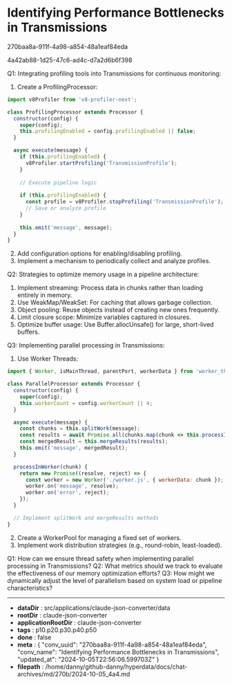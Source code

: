 # Identifying Performance Bottlenecks in Transmissions

270baa8a-911f-4a98-a854-48a1eaf84eda

4a42ab88-1d25-47c6-ad4c-d7a2d6b6f398

 Q1: Integrating profiling tools into Transmissions for continuous monitoring:

1. Create a ProfilingProcessor:
```javascript
import v8Profiler from 'v8-profiler-next';

class ProfilingProcessor extends Processor {
  constructor(config) {
    super(config);
    this.profilingEnabled = config.profilingEnabled || false;
  }

  async execute(message) {
    if (this.profilingEnabled) {
      v8Profiler.startProfiling('TransmissionProfile');
    }
    
    // Execute pipeline logic
    
    if (this.profilingEnabled) {
      const profile = v8Profiler.stopProfiling('TransmissionProfile');
      // Save or analyze profile
    }
    
    this.emit('message', message);
  }
}
```

2. Add configuration options for enabling/disabling profiling.
3. Implement a mechanism to periodically collect and analyze profiles.

Q2: Strategies to optimize memory usage in a pipeline architecture:

1. Implement streaming: Process data in chunks rather than loading entirely in memory.
2. Use WeakMap/WeakSet: For caching that allows garbage collection.
3. Object pooling: Reuse objects instead of creating new ones frequently.
4. Limit closure scope: Minimize variables captured in closures.
5. Optimize buffer usage: Use Buffer.allocUnsafe() for large, short-lived buffers.

Q3: Implementing parallel processing in Transmissions:

1. Use Worker Threads:
```javascript
import { Worker, isMainThread, parentPort, workerData } from 'worker_threads';

class ParallelProcessor extends Processor {
  constructor(config) {
    super(config);
    this.workerCount = config.workerCount || 4;
  }

  async execute(message) {
    const chunks = this.splitWork(message);
    const results = await Promise.all(chunks.map(chunk => this.processInWorker(chunk)));
    const mergedResult = this.mergeResults(results);
    this.emit('message', mergedResult);
  }

  processInWorker(chunk) {
    return new Promise((resolve, reject) => {
      const worker = new Worker('./worker.js', { workerData: chunk });
      worker.on('message', resolve);
      worker.on('error', reject);
    });
  }

  // Implement splitWork and mergeResults methods
}
```

2. Create a WorkerPool for managing a fixed set of workers.
3. Implement work distribution strategies (e.g., round-robin, least-loaded).

Q1: How can we ensure thread safety when implementing parallel processing in Transmissions?
Q2: What metrics should we track to evaluate the effectiveness of our memory optimization efforts?
Q3: How might we dynamically adjust the level of parallelism based on system load or pipeline characteristics?

---

* **dataDir** : src/applications/claude-json-converter/data
* **rootDir** : claude-json-converter
* **applicationRootDir** : claude-json-converter
* **tags** : p10.p20.p30.p40.p50
* **done** : false
* **meta** : {
  "conv_uuid": "270baa8a-911f-4a98-a854-48a1eaf84eda",
  "conv_name": "Identifying Performance Bottlenecks in Transmissions",
  "updated_at": "2024-10-05T22:56:06.599703Z"
}
* **filepath** : /home/danny/github-danny/hyperdata/docs/chat-archives/md/270b/2024-10-05_4a4.md